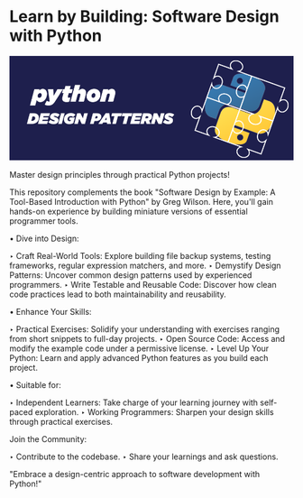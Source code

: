 # Learn by Building: Software Design with Python

![PythonDesign Patern Cover Image](design-patterns-python.png)

Master design principles through practical Python projects!

This repository complements the book "Software Design by Example: A Tool-Based Introduction with Python" by Greg Wilson. Here, you'll gain hands-on experience by building miniature versions of essential programmer tools.

• Dive into Design:

‣ Craft Real-World Tools: Explore building file backup systems, testing frameworks, regular expression matchers, and more.
‣ Demystify Design Patterns: Uncover common design patterns used by experienced programmers.
‣ Write Testable and Reusable Code: Discover how clean code practices lead to both maintainability and reusability.

• Enhance Your Skills:

‣ Practical Exercises: Solidify your understanding with exercises ranging from short snippets to full-day projects.
‣ Open Source Code: Access and modify the example code under a permissive license.
‣ Level Up Your Python: Learn and apply advanced Python features as you build each project.

• Suitable for:

‣ Independent Learners: Take charge of your learning journey with self-paced exploration.
‣ Working Programmers: Sharpen your design skills through practical exercises.

Join the Community:

‣ Contribute to the codebase.
‣ Share your learnings and ask questions.

"Embrace a design-centric approach to software development with Python!"
